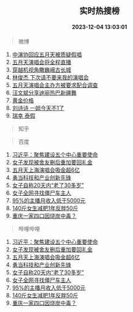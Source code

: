 <div align="center"><h2>实时热搜榜</h2><h4>2023-12-04 13:03:01</h4></div>

> 微博  

1. [中演协回应五月天被质疑假唱](https://s.weibo.com/weibo?q=%23%E4%B8%AD%E6%BC%94%E5%8D%8F%E5%9B%9E%E5%BA%94%E4%BA%94%E6%9C%88%E5%A4%A9%E8%A2%AB%E8%B4%A8%E7%96%91%E5%81%87%E5%94%B1%23&t=31&band_rank=1&Refer=top)<br />
2. [五月天演唱会将全程直播](https://s.weibo.com/weibo?q=%E4%BA%94%E6%9C%88%E5%A4%A9%E6%BC%94%E5%94%B1%E4%BC%9A%E5%B0%86%E5%85%A8%E7%A8%8B%E7%9B%B4%E6%92%AD&t=31&band_rank=2&Refer=top)<br />
3. [穿越机视角瞰巍峨古长城](https://s.weibo.com/weibo?q=%23%E7%A9%BF%E8%B6%8A%E6%9C%BA%E8%A7%86%E8%A7%92%E7%9E%B0%E5%B7%8D%E5%B3%A8%E5%8F%A4%E9%95%BF%E5%9F%8E%23&t=31&band_rank=3&Refer=top)<br />
4. [林俊杰 下次请不要来我的演唱会](https://s.weibo.com/weibo?q=%E6%9E%97%E4%BF%8A%E6%9D%B0%20%E4%B8%8B%E6%AC%A1%E8%AF%B7%E4%B8%8D%E8%A6%81%E6%9D%A5%E6%88%91%E7%9A%84%E6%BC%94%E5%94%B1%E4%BC%9A&t=31&band_rank=4&Refer=top)<br />
5. [五月天演唱会主办方被要求配合调查](https://s.weibo.com/weibo?q=%23%E4%BA%94%E6%9C%88%E5%A4%A9%E6%BC%94%E5%94%B1%E4%BC%9A%E4%B8%BB%E5%8A%9E%E6%96%B9%E8%A2%AB%E8%A6%81%E6%B1%82%E9%85%8D%E5%90%88%E8%B0%83%E6%9F%A5%23&t=31&band_rank=5&Refer=top)<br />
6. [汪文斌分享迪丽热巴新疆舞](https://s.weibo.com/weibo?q=%23%E6%B1%AA%E6%96%87%E6%96%8C%E5%88%86%E4%BA%AB%E8%BF%AA%E4%B8%BD%E7%83%AD%E5%B7%B4%E6%96%B0%E7%96%86%E8%88%9E%23&t=31&band_rank=6&Refer=top)<br />
7. [黄金价格](https://s.weibo.com/weibo?q=%E9%BB%84%E9%87%91%E4%BB%B7%E6%A0%BC&t=31&band_rank=7&Refer=top)<br />
8. [刘诗诗 一姐今天不1了](https://s.weibo.com/weibo?q=%E5%88%98%E8%AF%97%E8%AF%97%20%E4%B8%80%E5%A7%90%E4%BB%8A%E5%A4%A9%E4%B8%8D1%E4%BA%86&t=31&band_rank=8&Refer=top)<br />
9. [瑞幸 泰假](https://s.weibo.com/weibo?q=%E7%91%9E%E5%B9%B8%20%E6%B3%B0%E5%81%87&t=31&band_rank=9&Refer=top)<br />

> 知乎  


> 百度  

1. [习近平：聚焦建设五个中心重要使命](https://www.baidu.com/s?wd=%E4%B9%A0%E8%BF%91%E5%B9%B3%EF%BC%9A%E8%81%9A%E7%84%A6%E5%BB%BA%E8%AE%BE%E4%BA%94%E4%B8%AA%E4%B8%AD%E5%BF%83%E9%87%8D%E8%A6%81%E4%BD%BF%E5%91%BD&sa=fyb_news&rsv_dl=fyb_news)<br />
2. [女子发现被舍友删后重加要回礼金](https://www.baidu.com/s?wd=%E5%A5%B3%E5%AD%90%E5%8F%91%E7%8E%B0%E8%A2%AB%E8%88%8D%E5%8F%8B%E5%88%A0%E5%90%8E%E9%87%8D%E5%8A%A0%E8%A6%81%E5%9B%9E%E7%A4%BC%E9%87%91&sa=fyb_news&rsv_dl=fyb_news)<br />
3. [五月天上海演唱会吸金超6亿](https://www.baidu.com/s?wd=%E4%BA%94%E6%9C%88%E5%A4%A9%E4%B8%8A%E6%B5%B7%E6%BC%94%E5%94%B1%E4%BC%9A%E5%90%B8%E9%87%91%E8%B6%856%E4%BA%BF&sa=fyb_news&rsv_dl=fyb_news)<br />
4. [勇当科技和产业创新先锋](https://www.baidu.com/s?wd=%E5%8B%87%E5%BD%93%E7%A7%91%E6%8A%80%E5%92%8C%E4%BA%A7%E4%B8%9A%E5%88%9B%E6%96%B0%E5%85%88%E9%94%8B&sa=fyb_news&rsv_dl=fyb_news)<br />
5. [女子自称20天内“老了30多岁”](https://www.baidu.com/s?wd=%E5%A5%B3%E5%AD%90%E8%87%AA%E7%A7%B020%E5%A4%A9%E5%86%85%E2%80%9C%E8%80%81%E4%BA%8630%E5%A4%9A%E5%B2%81%E2%80%9D&sa=fyb_news&rsv_dl=fyb_news)<br />
6. [女子全网寻找僵尸车主人](https://www.baidu.com/s?wd=%E5%A5%B3%E5%AD%90%E5%85%A8%E7%BD%91%E5%AF%BB%E6%89%BE%E5%83%B5%E5%B0%B8%E8%BD%A6%E4%B8%BB%E4%BA%BA&sa=fyb_news&rsv_dl=fyb_news)<br />
7. [95%的主播月收入低于5000元](https://www.baidu.com/s?wd=95%25%E7%9A%84%E4%B8%BB%E6%92%AD%E6%9C%88%E6%94%B6%E5%85%A5%E4%BD%8E%E4%BA%8E5000%E5%85%83&sa=fyb_news&rsv_dl=fyb_news)<br />
8. [140斤女生减肥1年反胖50斤](https://www.baidu.com/s?wd=140%E6%96%A4%E5%A5%B3%E7%94%9F%E5%87%8F%E8%82%A51%E5%B9%B4%E5%8F%8D%E8%83%9650%E6%96%A4&sa=fyb_news&rsv_dl=fyb_news)<br />
9. [重庆一家四口因烧炭中毒？](https://www.baidu.com/s?wd=%E9%87%8D%E5%BA%86%E4%B8%80%E5%AE%B6%E5%9B%9B%E5%8F%A3%E5%9B%A0%E7%83%A7%E7%82%AD%E4%B8%AD%E6%AF%92%EF%BC%9F&sa=fyb_news&rsv_dl=fyb_news)<br />

> 哔哩哔哩  

1. [习近平：聚焦建设五个中心重要使命](https://www.baidu.com/s?wd=%E4%B9%A0%E8%BF%91%E5%B9%B3%EF%BC%9A%E8%81%9A%E7%84%A6%E5%BB%BA%E8%AE%BE%E4%BA%94%E4%B8%AA%E4%B8%AD%E5%BF%83%E9%87%8D%E8%A6%81%E4%BD%BF%E5%91%BD&sa=fyb_news&rsv_dl=fyb_news)<br />
2. [女子发现被舍友删后重加要回礼金](https://www.baidu.com/s?wd=%E5%A5%B3%E5%AD%90%E5%8F%91%E7%8E%B0%E8%A2%AB%E8%88%8D%E5%8F%8B%E5%88%A0%E5%90%8E%E9%87%8D%E5%8A%A0%E8%A6%81%E5%9B%9E%E7%A4%BC%E9%87%91&sa=fyb_news&rsv_dl=fyb_news)<br />
3. [五月天上海演唱会吸金超6亿](https://www.baidu.com/s?wd=%E4%BA%94%E6%9C%88%E5%A4%A9%E4%B8%8A%E6%B5%B7%E6%BC%94%E5%94%B1%E4%BC%9A%E5%90%B8%E9%87%91%E8%B6%856%E4%BA%BF&sa=fyb_news&rsv_dl=fyb_news)<br />
4. [勇当科技和产业创新先锋](https://www.baidu.com/s?wd=%E5%8B%87%E5%BD%93%E7%A7%91%E6%8A%80%E5%92%8C%E4%BA%A7%E4%B8%9A%E5%88%9B%E6%96%B0%E5%85%88%E9%94%8B&sa=fyb_news&rsv_dl=fyb_news)<br />
5. [女子自称20天内“老了30多岁”](https://www.baidu.com/s?wd=%E5%A5%B3%E5%AD%90%E8%87%AA%E7%A7%B020%E5%A4%A9%E5%86%85%E2%80%9C%E8%80%81%E4%BA%8630%E5%A4%9A%E5%B2%81%E2%80%9D&sa=fyb_news&rsv_dl=fyb_news)<br />
6. [女子全网寻找僵尸车主人](https://www.baidu.com/s?wd=%E5%A5%B3%E5%AD%90%E5%85%A8%E7%BD%91%E5%AF%BB%E6%89%BE%E5%83%B5%E5%B0%B8%E8%BD%A6%E4%B8%BB%E4%BA%BA&sa=fyb_news&rsv_dl=fyb_news)<br />
7. [95%的主播月收入低于5000元](https://www.baidu.com/s?wd=95%25%E7%9A%84%E4%B8%BB%E6%92%AD%E6%9C%88%E6%94%B6%E5%85%A5%E4%BD%8E%E4%BA%8E5000%E5%85%83&sa=fyb_news&rsv_dl=fyb_news)<br />
8. [140斤女生减肥1年反胖50斤](https://www.baidu.com/s?wd=140%E6%96%A4%E5%A5%B3%E7%94%9F%E5%87%8F%E8%82%A51%E5%B9%B4%E5%8F%8D%E8%83%9650%E6%96%A4&sa=fyb_news&rsv_dl=fyb_news)<br />
9. [重庆一家四口因烧炭中毒？](https://www.baidu.com/s?wd=%E9%87%8D%E5%BA%86%E4%B8%80%E5%AE%B6%E5%9B%9B%E5%8F%A3%E5%9B%A0%E7%83%A7%E7%82%AD%E4%B8%AD%E6%AF%92%EF%BC%9F&sa=fyb_news&rsv_dl=fyb_news)<br />
